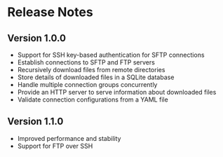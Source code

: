 # Release Notes

## Version 1.0.0
- Support for SSH key-based authentication for SFTP connections
- Establish connections to SFTP and FTP servers
- Recursively download files from remote directories
- Store details of downloaded files in a SQLite database
- Handle multiple connection groups concurrently
- Provide an HTTP server to serve information about downloaded files
- Validate connection configurations from a YAML file

## Version 1.1.0
- Improved performance and stability
- Support for FTP over SSH  